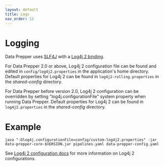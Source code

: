 ```yaml
---
layout: default
title: Logs 
nav_order: 12
---
```


# Logging 
Data Prepper uses [SLF4J](http://www.slf4j.org/) with a [Log4j 2 binding](http://logging.apache.org/log4j/2.x/log4j-slf4j-impl/). 

For Data Prepper 2.0 or above, Log4j 2 configuration file can be found and edited in `config/log4j2.properties` in the application's home directory. Default properties for Log4j 2 can be found in `log4j2-rolling.properties` in the *shared-config* directory.

For Data Prepper before version 2.0, Log4j 2 configuration can be overridden by setting "log4j.configurationFile" system property when running Data Prepper. Default properties for Log4j 2 can be found in `log4j2.properties` in the *shared-config* directory. 

# Example
```
java "-Dlog4j.configurationFile=config/custom-log4j2.properties" -jar data-prepper-core-$VERSION.jar pipelines.yaml data-prepper-config.yaml
```

See [Log4j 2 configuration docs](https://logging.apache.org/log4j/2.x/manual/configuration.html) for more information on Log4j 2 configurations.

